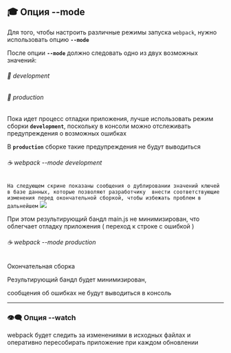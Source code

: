## :mortar_board: Опция --mode
Для того, чтобы настроить различные режимы запуска `webpack`, нужно использовать опцию **`--mode`**

После опции **`--mode`** должно следовать одно из двух возможных значений:

###### :radio_button: development
###### :radio_button: production

Пока идет процесс отладки приложения, лучше использовать режим сборки **`development`**, поскольку в консоли можно отслеживать предупреждения о возможных ошибках

В **`production`** сборке такие предупреждения не будут  выводиться

###### :coffee: webpack --mode development

`На следующем скрине показаны сообщения о дублировании значений ключей в базе данных, которые позволяют разработчику 
внести соответствующие изменения перед окончательной сборкой, чтобы избежать проблем в дальнейшем`
![](https://lh4.googleusercontent.com/jWl0b6D9RUO5Xmi51lrJE0l63pAHk-RYJFK9b5WFh0WRoKePjL5OlkWd40yzRnGzIORy7kN0wkJRiM_kxykFfRJE7yU1soHiOBvAhsTcfYdaETJfamHOacUtPMR5raxqMtMGOtPIRFqqkb0)

При этом результирующий бандл  main.js  не минимизирован, что облегчает отладку приложения ( переход к строке с ошибкой )

###### :coffee: webpack --mode production
Окончательная сборка

Результирующий бандл будет минимизирован,

сообщения об ошибках не будут выводиться в консоль
***
### 👁‍🗨 Опция --watch
webpack будет следить за изменениями в исходных файлах и оперативно пересобирать приложение при каждом обновлении